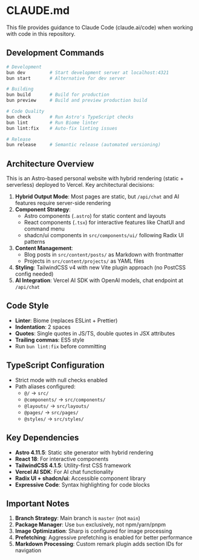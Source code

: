 # CLAUDE.md

This file provides guidance to Claude Code (claude.ai/code) when working with code in this repository.

## Development Commands

```bash
# Development
bun dev         # Start development server at localhost:4321
bun start       # Alternative for dev server

# Building
bun build       # Build for production
bun preview     # Build and preview production build

# Code Quality
bun check       # Run Astro's TypeScript checks
bun lint        # Run Biome linter
bun lint:fix    # Auto-fix linting issues

# Release
bun release     # Semantic release (automated versioning)
```

## Architecture Overview

This is an Astro-based personal website with hybrid rendering (static + serverless) deployed to Vercel. Key architectural decisions:

1. **Hybrid Output Mode**: Most pages are static, but `/api/chat` and AI features require server-side rendering
2. **Component Strategy**: 
   - Astro components (`.astro`) for static content and layouts
   - React components (`.tsx`) for interactive features like ChatUI and command menu
   - shadcn/ui components in `src/components/ui/` following Radix UI patterns
3. **Content Management**: 
   - Blog posts in `src/content/posts/` as Markdown with frontmatter
   - Projects in `src/content/projects/` as YAML files
4. **Styling**: TailwindCSS v4 with new Vite plugin approach (no PostCSS config needed)
5. **AI Integration**: Vercel AI SDK with OpenAI models, chat endpoint at `/api/chat`

## Code Style

- **Linter**: Biome (replaces ESLint + Prettier)
- **Indentation**: 2 spaces
- **Quotes**: Single quotes in JS/TS, double quotes in JSX attributes
- **Trailing commas**: ES5 style
- Run `bun lint:fix` before committing

## TypeScript Configuration

- Strict mode with null checks enabled
- Path aliases configured:
  - `@/` → `src/`
  - `@components/` → `src/components/`
  - `@layouts/` → `src/layouts/`
  - `@pages/` → `src/pages/`
  - `@styles/` → `src/styles/`

## Key Dependencies

- **Astro 4.11.5**: Static site generator with hybrid rendering
- **React 18**: For interactive components
- **TailwindCSS 4.1.5**: Utility-first CSS framework
- **Vercel AI SDK**: For AI chat functionality
- **Radix UI + shadcn/ui**: Accessible component library
- **Expressive Code**: Syntax highlighting for code blocks

## Important Notes

1. **Branch Strategy**: Main branch is `master` (not `main`)
2. **Package Manager**: Use `bun` exclusively, not npm/yarn/pnpm
3. **Image Optimization**: Sharp is configured for image processing
4. **Prefetching**: Aggressive prefetching is enabled for better performance
5. **Markdown Processing**: Custom remark plugin adds section IDs for navigation